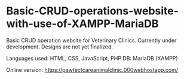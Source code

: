 # Basic-CRUD-operations-website-with-use-of-XAMPP-MariaDB
Basic CRUD operation website for Veterinary Clinics.
Currently under development. Designs are not yet finalized.

Languages used: HTML, CSS, JavaScript, PHP
DB: MariaDB (XAMPP)

Online version: https://pawfectcareanimalclinic.000webhostapp.com/
